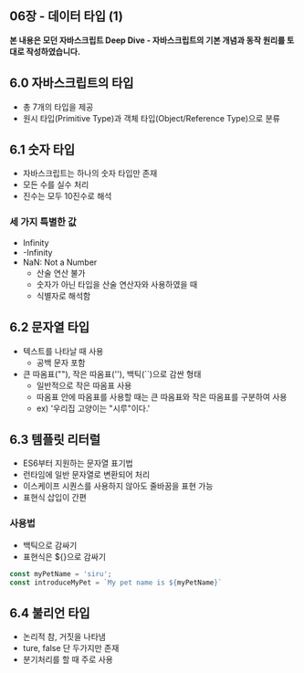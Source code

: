 ## 06장 - 데이터 타입 (1)

**본 내용은 모던 자바스크립트 Deep Dive - 자바스크립트의 기본 개념과 동작 원리를 토대로 작성하였습니다.**



## 6.0 자바스크립트의 타입

* 총 7개의 타입을 제공
* 원시 타입(Primitive Type)과 객체 타입(Object/Reference Type)으로 분류



## 6.1 숫자 타입

* 자바스크립트는 하나의 숫자 타입만 존재
* 모든 수를 실수 처리
* 진수는 모두 10진수로 해석



### 세 가지 특별한 값

* Infinity
* -Infinity
* NaN: Not a Number
  * 산술 연산 불가
  * 숫자가 아닌 타입을 산술 연산자와 사용하였을 때
  * 식별자로 해석함



## 6.2 문자열 타입

* 텍스트를 나타날 때 사용
  * 공백 문자 포함
* 큰 따옴표(""), 작은 따옴표(''), 백틱(``)으로 감싼 형태
  * 일반적으로 작은 따옴표 사용
  * 따옴표 안에 따옴표를 사용할 때는 큰 따옴표와 작은 따옴표를 구분하여 사용
  * ex) '우리집 고양이는 "시루"이다.'



## 6.3 템플릿 리터럴

* ES6부터 지원하는 문자열 표기법
* 런타임에 일반 문자열로 변환되어 처리
* 이스케이프 시퀀스를 사용하지 않아도 줄바꿈을 표현 가능
* 표현식 삽입이 간편



### 사용법

* 백틱으로 감싸기
* 표현식은 ${}으로  감싸기

```JavaScript
const myPetName = 'siru';
const introduceMyPet = `My pet name is ${myPetName}`
```



## 6.4 불리언 타입

* 논리적 참, 거짓을 나타냄
* ture, false 단 두가지만 존재
* 분기처리를 할 때 주로 사용